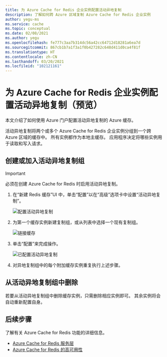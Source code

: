 ```yaml
---
title: 为 Azure Cache for Redis 企业实例配置活动异地复制
description: 了解如何跨 Azure 区域复制 Azure Cache for Redis 企业实例
author: yegu-ms
ms.service: cache
ms.topic: conceptual
ms.date: 02/08/2021
ms.author: yegu
ms.openlocfilehash: fe777c3aa7b314dc56a42cc64712d18281a6ea7d
ms.sourcegitcommit: 867cb1b7a1f3a1f0b427282c648d411d0ca4f81f
ms.translationtype: HT
ms.contentlocale: zh-CN
ms.lasthandoff: 03/20/2021
ms.locfileid: "102121161"
---
```

# <a name="configure-active-geo-replication-for-enterprise-azure-cache-for-redis-instances-preview"></a>为 Azure Cache for Redis 企业实例配置活动异地复制（预览）

本文介绍了如何使用 Azure 门户配置活动异地复制的 Azure 缓存。

活动异地复制将两个或多个 Azure Cache for Redis 企业实例分组到一个跨 Azure 区域的缓存中。 所有实例都作为本地主缓存。 应用程序决定将哪些实例用于读取和写入请求。

## <a name="create-or-join-an-active-geo-replication-group"></a>创建或加入活动异地复制组

> [!IMPORTANT]
> 必须在创建 Azure Cache for Redis 时启用活动异地复制。
>
>

1. 在“新建 Redis 缓存”UI 中，单击“配置”以在“高级”选项卡中设置“活动异地复制”。

    ![配置活动异地复制](./media/cache-how-to-active-geo-replication/cache-active-geo-replication-not-configured.png)

1. 为第一个缓存实例新建复制组，或从列表中选择一个现有复制组。

    ![链接缓存](./media/cache-how-to-active-geo-replication/cache-active-geo-replication-new-group.png)

1. 单击“配置”来完成操作。

    ![已配置活动异地复制](./media/cache-how-to-active-geo-replication/cache-active-geo-replication-configured.png)

1. 对异地复制组中的每个附加缓存实例重复执行上述步骤。

## <a name="remove-from-an-active-geo-replication-group"></a>从活动异地复制组中删除

若要从活动异地复制组中删除缓存实例，只需删除相应实例即可。 其余实例将会自动重新配置自身。

## <a name="next-steps"></a>后续步骤

了解有关 Azure Cache for Redis 功能的详细信息。

* [Azure Cache for Redis 服务层](cache-overview.md#service-tiers)
* [Azure Cache for Redis 的高可用性](cache-high-availability.md)
